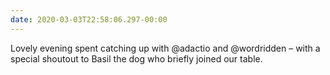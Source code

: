 ```yaml
---
date: 2020-03-03T22:58:06.297-00:00
---
```

Lovely evening spent catching up with @adactio and @wordridden – with a special shoutout to Basil the dog who briefly joined our table.
